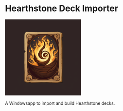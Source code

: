# Hearthstone Deck Importer

<img src="https://github.com/PrimeEagle/Hearthstone-Deck-Importer/blob/main/hearthstone.png?raw=true" width="250" />

 A Windowsapp to import and build Hearthstone decks.

